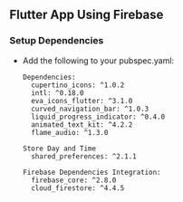 ## Flutter App Using Firebase
### Setup Dependencies

- Add the following to your pubspec.yaml:
  ```
  Dependencies:
    cupertino_icons: ^1.0.2
    intl: ^0.18.0 
    eva_icons_flutter: ^3.1.0
    curved_navigation_bar: ^1.0.3
    liquid_progress_indicator: ^0.4.0
    animated_text_kit: ^4.2.2
    flame_audio: ^1.3.0
  
  Store Day and Time
    shared_preferences: ^2.1.1

  Firebase Dependencies Integration: 
    firebase_core: ^2.8.0
    cloud_firestore: ^4.4.5
  ```
  
